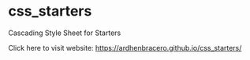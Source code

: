 # css_starters
Cascading Style Sheet for Starters


Click here to visit website: https://ardhenbracero.github.io/css_starters/
